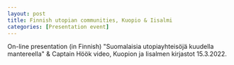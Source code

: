 ```yaml
---
layout: post
title: Finnish utopian communities, Kuopio & Iisalmi
categories: [Presentation event]
---
```

On-line presentation (in Finnish) "Suomalaisia utopiayhteisöjä kuudella mantereella" & Captain Höök video, Kuopion ja Iisalmen kirjastot 15.3.2022.
